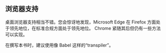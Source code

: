 ## 浏览器支持

桌面浏览器支持相当不错。您会惊讶地发现，Microsoft Edge 在 Firefox 方面处于领先地位，在标准合规方面处于领先地位。 Chrome 紧随其后但仍有一些方法可以实现。

在撰写本书时，建议使用像 Babel 这样的“transpiler”。